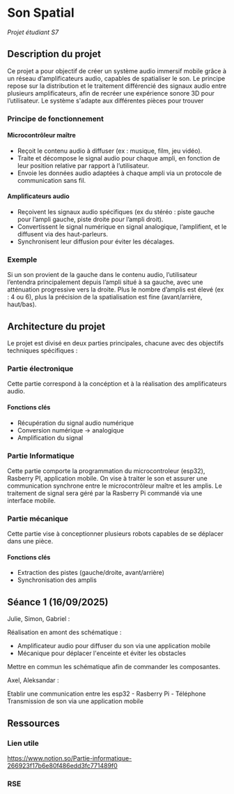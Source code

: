 # **Son Spatial**
*Projet étudiant S7*

## Description du projet 

Ce projet a pour objectif de créer un système audio immersif mobile grâce à un réseau d’amplificateurs audio, capables de spatialiser le son. Le principe repose sur la distribution et le traitement différencié des signaux audio entre plusieurs amplificateurs, afin de recréer une expérience sonore 3D pour l’utilisateur. Le système s'adapte aux différentes pièces pour trouver 

### Principe de fonctionnement 

#### Microcontrôleur maître

- Reçoit le contenu audio à diffuser (ex : musique, film, jeu vidéo).
- Traite et décompose le signal audio pour chaque ampli, en fonction de leur position relative par rapport à l’utilisateur.
- Envoie les données audio adaptées à chaque ampli via un protocole de communication sans fil.

#### Amplificateurs audio

- Reçoivent les signaux audio spécifiques (ex du stéréo : piste gauche pour l’ampli gauche, piste droite pour l’ampli droit).
- Convertissent le signal numérique en signal analogique, l’amplifient, et le diffusent via des haut-parleurs.
- Synchronisent leur diffusion pour éviter les décalages.

### Exemple

Si un son provient de la gauche dans le contenu audio, l’utilisateur l’entendra principalement depuis l’ampli situé à sa gauche, avec une atténuation progressive vers la droite. Plus le nombre d’amplis est élevé (ex : 4 ou 6), plus la précision de la spatialisation est fine (avant/arrière, haut/bas).

## Architecture du projet

Le projet est divisé en deux parties principales, chacune avec des objectifs techniques spécifiques :

### Partie électronique

Cette partie correspond à la concéption et à la réalisation des amplificateurs audio.

#### Fonctions clés 

- Récupération du signal audio numérique
- Conversion numérique → analogique
- Amplification du signal

### Partie Informatique

Cette partie comporte la programmation du microcontroleur (esp32), Rasberry PI, application mobile.
On vise à traiter le son et assurer une communication synchrone entre le microcontrôleur maître et les amplis.
Le traitement de signal sera géré par la Rasberry Pi commandé via une interface mobile. 


### Partie mécanique

Cette partie vise à conceptionner plusieurs robots capables de se déplacer dans une pièce. 

#### Fonctions clés

- Extraction des pistes (gauche/droite, avant/arrière)
- Synchronisation des amplis

## Séance 1 (16/09/2025)

Julie, Simon, Gabriel :

Réalisation en amont des schématique :
- Amplificateur audio pour diffuser du son via une application mobile
- Mécanique pour déplacer l'enceinte et éviter les obstacles
  
Mettre en commun les schématique afin de commander les composantes. 

Axel, Aleksandar : 

Etablir une communication entre les esp32 - Rasberry Pi - Téléphone
Transmission de son via une application mobile


## Ressources

### Lien utile

https://www.notion.so/Partie-informatique-266923f17b6e80f486edd3fc771489f0

### RSE

